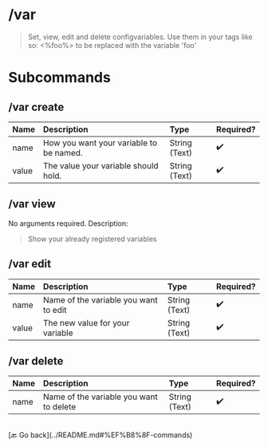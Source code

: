# /var
> Set, view, edit and delete configvariables. Use them in your tags like so: <%foo%> to be replaced with the variable 'foo' 

# Subcommands

## /var create 
| Name | Description | Type | Required? | 
| :-- | :-- | :-- | :-- | 
| name | How you want your variable to be named. | String (Text) | ✔️ | 
| value | The value your variable should hold. | String (Text) | ✔️ | 
## /var view 
No arguments required. Description: 
> Show your already registered variables 
## /var edit 
| Name | Description | Type | Required? | 
| :-- | :-- | :-- | :-- | 
| name | Name of the variable you want to edit | String (Text) | ✔️ | 
| value | The new value for your variable | String (Text) | ✔️ | 
## /var delete 
| Name | Description | Type | Required? | 
| :-- | :-- | :-- | :-- | 
| name | Name of the variable you want to delete | String (Text) | ✔️ | 


<br>
 [🔙 Go back](../README.md#%EF%B8%8F-commands)